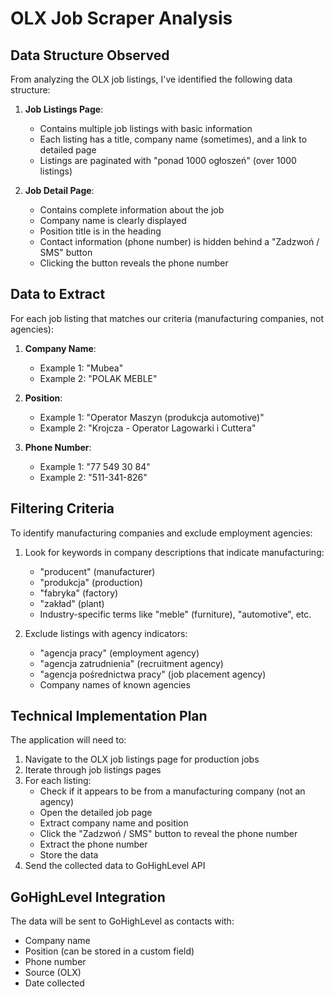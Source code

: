 # OLX Job Scraper Analysis

## Data Structure Observed

From analyzing the OLX job listings, I've identified the following data structure:

1. **Job Listings Page**:
   - Contains multiple job listings with basic information
   - Each listing has a title, company name (sometimes), and a link to detailed page
   - Listings are paginated with "ponad 1000 ogłoszeń" (over 1000 listings)

2. **Job Detail Page**:
   - Contains complete information about the job
   - Company name is clearly displayed
   - Position title is in the heading
   - Contact information (phone number) is hidden behind a "Zadzwoń / SMS" button
   - Clicking the button reveals the phone number

## Data to Extract

For each job listing that matches our criteria (manufacturing companies, not agencies):

1. **Company Name**: 
   - Example 1: "Mubea" 
   - Example 2: "POLAK MEBLE"

2. **Position**: 
   - Example 1: "Operator Maszyn (produkcja automotive)"
   - Example 2: "Krojcza - Operator Lagowarki i Cuttera"

3. **Phone Number**: 
   - Example 1: "77 549 30 84"
   - Example 2: "511-341-826"

## Filtering Criteria

To identify manufacturing companies and exclude employment agencies:

1. Look for keywords in company descriptions that indicate manufacturing:
   - "producent" (manufacturer)
   - "produkcja" (production)
   - "fabryka" (factory)
   - "zakład" (plant)
   - Industry-specific terms like "meble" (furniture), "automotive", etc.

2. Exclude listings with agency indicators:
   - "agencja pracy" (employment agency)
   - "agencja zatrudnienia" (recruitment agency)
   - "agencja pośrednictwa pracy" (job placement agency)
   - Company names of known agencies

## Technical Implementation Plan

The application will need to:

1. Navigate to the OLX job listings page for production jobs
2. Iterate through job listings pages
3. For each listing:
   - Check if it appears to be from a manufacturing company (not an agency)
   - Open the detailed job page
   - Extract company name and position
   - Click the "Zadzwoń / SMS" button to reveal the phone number
   - Extract the phone number
   - Store the data
4. Send the collected data to GoHighLevel API

## GoHighLevel Integration

The data will be sent to GoHighLevel as contacts with:
- Company name
- Position (can be stored in a custom field)
- Phone number
- Source (OLX)
- Date collected

